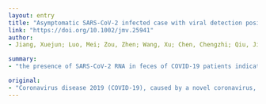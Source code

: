 ```yaml
---
layout: entry
title: "Asymptomatic SARS-CoV-2 infected case with viral detection positive in stool but negative in nasopharyngeal samples lasts for 42 days"
link: "https://doi.org/10.1002/jmv.25941"
author:
- Jiang, Xuejun; Luo, Mei; Zou, Zhen; Wang, Xu; Chen, Chengzhi; Qiu, Jingfu

summary:
- "the presence of SARS-CoV-2 RNA in feces of COVID-19 patients indicates the possibility of transmission. This article is protected by copyright. All rights reserved. Currently, the identification of this disease is mainly conducted by using nasopharyngeal swabs([1]. There is a novel coronavirus, severe acute respiratory syndrome coronanavirus 2 (SARS-coV-2) RNA."

original:
- "Coronavirus disease 2019 (COVID-19), caused by a novel coronavirus, severe acute respiratory syndrome coronavirus 2 (SARS-CoV-2), has spread rapidly around the world. Currently, the identification of this disease is mainly conducted by using nasopharyngeal swabs([1]) , but the presence of SARS-CoV-2 RNA in feces of COVID-19 patients indicates the possibility of transmission via fecal-oral route([2-4]) . This article is protected by copyright. All rights reserved."
---
```


